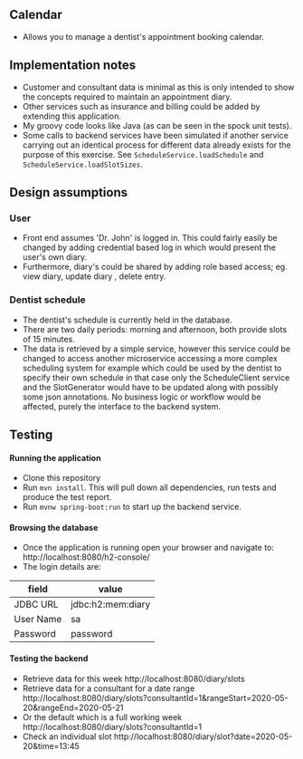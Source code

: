 ## Calendar
* Allows you to manage a dentist's appointment booking calendar.


## Implementation notes
* Customer and consultant data is minimal as this is only intended to show the concepts required
 to maintain an appointment diary.
* Other services such as insurance and billing could be added by extending this application.
* My groovy code looks like Java (as can be seen in the spock unit tests).
* Some calls to backend services have been simulated if another service carrying out an identical
 process for different data already exists for the purpose of this exercise. See `ScheduleService.loadSchedule`
  and `ScheduleService.loadSlotSizes`.

## Design assumptions
### User
* Front end assumes 'Dr. John' is logged in. This could fairly easily be changed by adding
 credential based log in which would present the user's own diary.
 * Furthermore, diary's could be shared by adding role based access; eg. view diary, update diary
 , delete entry. 
### Dentist schedule
* The dentist's schedule is currently held in the database.
* There are two daily periods: morning and afternoon, both provide slots of 15 minutes.
* The data is retrieved by a simple service, however this service could be changed to access
 another microservice accessing a more complex scheduling system for example which could be used
 by the dentist to specify their own schedule in that case only the ScheduleClient service and
  the SlotGenerator would have to be updated along with possibly some json annotations. No
   business logic or workflow would be affected, purely the interface to the backend system.
 
 
## Testing
#### Running the application
* Clone this repository
* Run `mvn install`. This will pull down all dependencies, run tests and produce the test report.
* Run `mvnw spring-boot:run` to start up the backend service.

#### Browsing the database
* Once the application is running open your browser and navigate to:
http://localhost:8080/h2-console/
* The login details are:

|field|value|
|-------|-------|
|JDBC URL|jdbc:h2:mem:diary|
|User Name|sa|
|Password|password|

#### Testing the backend
* Retrieve data for this week
http://localhost:8080/diary/slots
* Retrieve data for a consultant for a date range
http://localhost:8080/diary/slots?consultantId=1&rangeStart=2020-05-20&rangeEnd=2020-05-21
* Or the default which is a full working week
http://localhost:8080/diary/slots?consultantId=1
* Check an individual slot
http://localhost:8080/diary/slot?date=2020-05-20&time=13:45